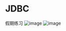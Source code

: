 # JDBC
假期练习
![image](https://user-images.githubusercontent.com/96447102/190713851-95bf4ebc-5d0e-4ad1-9409-248578a7f40c.png)
![image](https://user-images.githubusercontent.com/96447102/190924747-40cea771-29f7-4976-8ffe-b123ef01412a.png)
